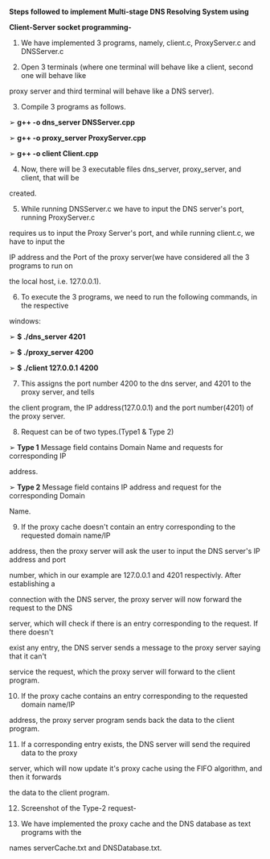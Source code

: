 **Steps followed to implement Multi-stage DNS Resolving System using**

**Client-Server socket programming-**

1. We have implemented 3 programs, namely, client.c, ProxyServer.c and DNSServer.c

2. Open 3 terminals (where one terminal will behave like a client, second one will behave like

proxy server and third terminal will behave like a DNS server).

3. Compile 3 programs as follows.

➢ **g++ -o dns\_server DNSServer.cpp**

➢ **g++ -o proxy\_server ProxyServer.cpp**

➢ **g++ -o client Client.cpp**

4. Now, there will be 3 executable files dns\_server, proxy\_server, and client, that will be

created.

5. While running DNSServer.c we have to input the DNS server's port, running ProxyServer.c

requires us to input the Proxy Server's port, and while running client.c, we have to input the

IP address and the Port of the proxy server(we have considered all the 3 programs to run on

the local host, i.e. 127.0.0.1).

6. To execute the 3 programs, we need to run the following commands, in the respective

windows:

➢ **$ ./dns_server 4201**

➢ **$ ./proxy_server 4200**

➢ **$ ./client 127.0.0.1 4200**





7. This assigns the port number 4200 to the dns server, and 4201 to the proxy server, and tells

the client program, the IP address(127.0.0.1) and the port number(4201) of the proxy server.

8. Request can be of two types.(Type1 & Type 2)

➢ **Type 1** Message field contains Domain Name and requests for corresponding IP

address.

➢ **Type 2** Message field contains IP address and request for the corresponding Domain

Name.

9. If the proxy cache doesn't contain an entry corresponding to the requested domain name/IP

address, then the proxy server will ask the user to input the DNS server's IP address and port

number, which in our example are 127.0.0.1 and 4201 respectivly. After establishing a

connection with the DNS server, the proxy server will now forward the request to the DNS

server, which will check if there is an entry corresponding to the request. If there doesn't

exist any entry, the DNS server sends a message to the proxy server saying that it can't

service the request, which the proxy server will forward to the client program.





10. If the proxy cache contains an entry corresponding to the requested domain name/IP

address, the proxy server program sends back the data to the client program.

11. If a corresponding entry exists, the DNS server will send the required data to the proxy

server, which will now update it's proxy cache using the FIFO algorithm, and then it forwards

the data to the client program.

12. Screenshot of the Type-2 request-

13. We have implemented the proxy cache and the DNS database as text programs with the

names serverCache.txt and DNSDatabase.txt.

